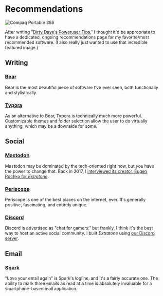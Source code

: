# Recommendations

![Compaq Portable 386](https://i.snap.as/niq0aqH.png)

After writing "[Dirty Dave's Poweruser Tips](https://bilge.world/poweruser-tips-software-shortcuts)," I thought it'd be appropriate to have a dedicated, ongoing recommendations page for my favorite/most recommended software. \(I also really just wanted to use that incredible featured image.\)

## Writing

### [Bear](https://bear.app/)

Bear is the most beautiful piece of software I've ever seen, both functionally and stylistically.

### [Typora](https://typora.io/)

As an alternative to Bear, Typora is technically much more powerful. Customizable themes and folder selection allow the user to do virtually anything, which may be a downside for some.

## Social

### [Mastodon](https://joinmastodon.org/)

Mastodon may be dominated by the tech-oriented right now, but _you_ have the power to change that. Back in 2017, I [interviewed its creator, Eugen Rochko for _Extratone_](https://write.as/extratone/mastodon-eugen-rochko-federated-social-network).

### [Periscope](https://www.pscp.tv/)

Periscope is one of the best places on the internet, ever. It's generally positive, fascinating, and entirely unique.

### [Discord](https://discord.com/)

Discord is advertised as "chat for gamers," but frankly, I think it's the best way to host an active social community. I built _Extratone_ using [our Discord server](https://discord.gg/0b9KQUKP858b0iZF).

## Email

### [Spark](https://sparkmailapp.com/)

"Love your email again" is Spark's logline, and it's a fairly accurate one. The ability to mark three emails as read at a time is absolutely invaluable for a smartphone-based mail application.


